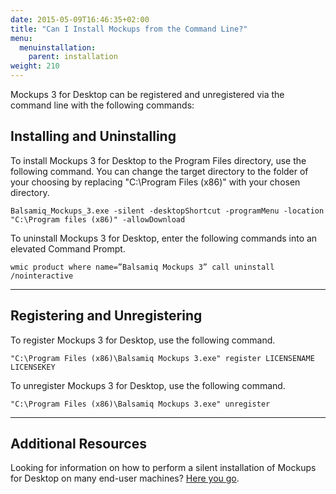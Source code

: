 ```yaml
---
date: 2015-05-09T16:46:35+02:00
title: "Can I Install Mockups from the Command Line?"
menu:
  menuinstallation:
    parent: installation
weight: 210
---
```

Mockups 3 for Desktop can be registered and unregistered via the command line with the following commands:

## Installing and Uninstalling

To install Mockups 3 for Desktop to the Program Files directory, use the following command. You can change the target directory to the folder of your choosing by replacing "C:\Program Files (x86)" with your chosen directory.

`Balsamiq_Mockups_3.exe -silent -desktopShortcut -programMenu -location "C:\Program files (x86)" -allowDownload`

To uninstall Mockups 3 for Desktop, enter the following commands into an elevated Command Prompt.

`wmic
product where name=”Balsamiq Mockups 3” call uninstall /nointeractive`

* * *

## Registering and Unregistering

To register Mockups 3 for Desktop, use the following command.

`"C:\Program Files (x86)\Balsamiq Mockups 3.exe" register LICENSENAME LICENSEKEY`

To unregister Mockups 3 for Desktop, use the following command.

`"C:\Program Files (x86)\Balsamiq Mockups 3.exe" unregister`

* * * 

## Additional Resources

Looking for information on how to perform a silent installation of Mockups for Desktop on many end-user machines? [Here you go](/installation/silentinstall/).
